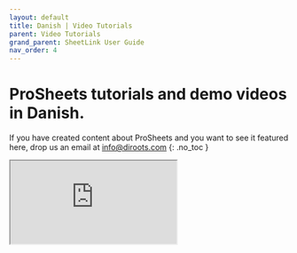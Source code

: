 ```yaml
---
layout: default
title: Danish | Video Tutorials
parent: Video Tutorials
grand_parent: SheetLink User Guide
nav_order: 4
---
```


# ProSheets tutorials and demo videos in Danish.
If you have created content about ProSheets and you want to see it featured here, drop us an email at info@diroots.com
{: .no_toc }

<div class="di-iframe-container">
  <iframe
  title="Revit udskriv til PDF."
  class="di-responsive-iframe" 
  src="https://www.youtube.com/embed/du89_Xzb_wc?feature=oembed">
  </iframe>
</div> 